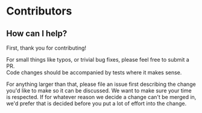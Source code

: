 # Contributors

## How can I help?

First, thank you for contributing!

For small things like typos, or trivial bug fixes, please feel free to submit a PR.  
Code changes should be accompanied by tests where it makes sense.

For anything larger than that, please file an issue first describing the change 
you'd like to make so it can be discussed.  We want to make sure your time is 
respected.  If for whatever reason we decide a change can't be merged in, we'd 
prefer that is decided before you put a lot of effort into the change.
